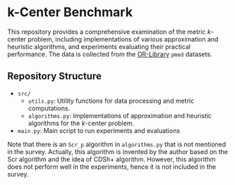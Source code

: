 # k-Center Benchmark

This repository provides a comprehensive examination of the metric $k$-center problem, including implementations of various approximation and heuristic algorithms, and experiments evaluating their practical performance. The data is collected from the [OR-Library](http://people.brunel.ac.uk/~mastjjb/jeb/orlib/files/) `pmed` datasets.

## Repository Structure

- `src/`
  - `utils.py`: Utility functions for data processing and metric computations.
  - `algorithms.py`: Implementations of approximation and heuristic algorithms for the $k$-center problem.
- `main.py`: Main script to run experiments and evaluations

Note that there is an `Scr_p` algorithm in `algorithms.py` that is not mentioned in the survey. Actually, this algorithm is invented by the author based on the Scr algorithm and the idea of CDSh+ algorithm. However, this algorithm does not perform well in the experiments, hence it is not included in the survey.